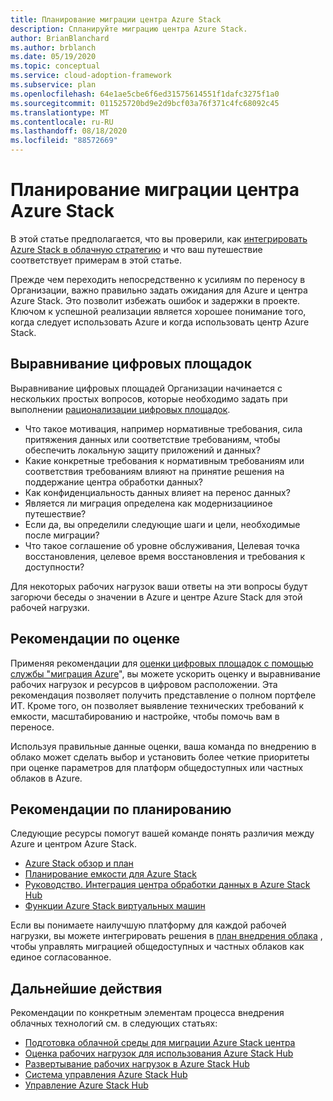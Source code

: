 ```yaml
---
title: Планирование миграции центра Azure Stack
description: Спланируйте миграцию центра Azure Stack.
author: BrianBlanchard
ms.author: brblanch
ms.date: 05/19/2020
ms.topic: conceptual
ms.service: cloud-adoption-framework
ms.subservice: plan
ms.openlocfilehash: 64e1ae5cbe6f6ed31575614551f1dafc3275f1a0
ms.sourcegitcommit: 011525720bd9e2d9bcf03a76f371c4fc68092c45
ms.translationtype: MT
ms.contentlocale: ru-RU
ms.lasthandoff: 08/18/2020
ms.locfileid: "88572669"
---
```

# <a name="plan-your-azure-stack-hub-migration"></a>Планирование миграции центра Azure Stack

В этой статье предполагается, что вы проверили, как [интегрировать Azure Stack в облачную стратегию](./index.md) и что ваш путешествие соответствует примерам в этой статье.

Прежде чем переходить непосредственно к усилиям по переносу в Организации, важно правильно задать ожидания для Azure и центра Azure Stack. Это позволит избежать ошибок и задержки в проекте. Ключом к успешной реализации является хорошее понимание того, когда следует использовать Azure и когда использовать центр Azure Stack.

## <a name="digital-estate-alignment"></a>Выравнивание цифровых площадок

Выравнивание цифровых площадей Организации начинается с нескольких простых вопросов, которые необходимо задать при выполнении [рационализации цифровых площадок](../../digital-estate/index.md).

- Что такое мотивация, например нормативные требования, сила притяжения данных или соответствие требованиям, чтобы обеспечить локальную защиту приложений и данных?
- Какие конкретные требования к нормативным требованиям или соответствия требованиям влияют на принятие решения на поддержание центра обработки данных?
- Как конфиденциальность данных влияет на перенос данных?
- Является ли миграция определена как модернизацииное путешествие?
- Если да, вы определили следующие шаги и цели, необходимые после миграции?
- Что такое соглашение об уровне обслуживания, Целевая точка восстановления, целевое время восстановления и требования к доступности?

Для некоторых рабочих нагрузок ваши ответы на эти вопросы будут загорючи беседы о значении в Azure и центре Azure Stack для этой рабочей нагрузки.

## <a name="assessment-best-practices"></a>Рекомендации по оценке

Применяя рекомендации для [оценки цифровых площадок с помощью службы "миграция Azure](../../plan/contoso-migration-assessment.md)", вы можете ускорить оценку и выравнивание рабочих нагрузок и ресурсов в цифровом расположении. Эта рекомендация позволяет получить представление о полном портфеле ИТ. Кроме того, он позволяет выявление технических требований к емкости, масштабированию и настройке, чтобы помочь вам в переносе.

Используя правильные данные оценки, ваша команда по внедрению в облако может сделать выбор и установить более четкие приоритеты при оценке параметров для платформ общедоступных или частных облаков в Azure.

## <a name="planning-best-practices"></a>Рекомендации по планированию

Следующие ресурсы помогут вашей команде понять различия между Azure и центром Azure Stack.

- [Azure Stack обзор и план](https://azure.microsoft.com/resources/videos/ignite-2018-azure-stack-overview-and-roadmap/)
- [Планирование емкости для Azure Stack](/azure/azure-stack/capacity-planning)
- [Руководство. Интеграция центра обработки данных в Azure Stack Hub](/azure-stack/operator/azure-stack-customer-journey)
- [Функции Azure Stack виртуальных машин](/azure-stack/user/azure-stack-vm-considerations?view=azs-1910)

Если вы понимаете наилучшую платформу для каждой рабочей нагрузки, вы можете интегрировать решения в [план внедрения облака](../../plan/template.md) , чтобы управлять миграцией общедоступных и частных облаков как единое согласованное.

## <a name="next-steps"></a>Дальнейшие действия

Рекомендации по конкретным элементам процесса внедрения облачных технологий см. в следующих статьях:

- [Подготовка облачной среды для миграции Azure Stack центра](./ready.md)
- [Оценка рабочих нагрузок для использования Azure Stack Hub](./migrate-assess.md)
- [Развертывание рабочих нагрузок в Azure Stack Hub](./migrate-deploy.md)
- [Система управления Azure Stack Hub](./govern.md)
- [Управление Azure Stack Hub](./manage.md)
